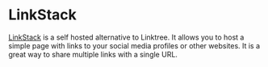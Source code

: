 # LinkStack

[LinkStack](https://linkstack.org/) is a self hosted alternative to Linktree. It allows you to host a simple page with links to your social media profiles or other websites. It is a great way to share multiple links with a single URL.
